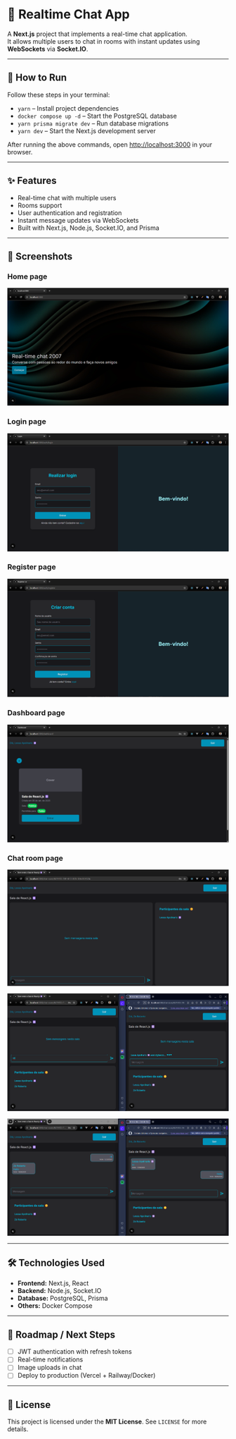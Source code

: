 # 💬 Realtime Chat App

A **Next.js** project that implements a real-time chat application.  
It allows multiple users to chat in rooms with instant updates using **WebSockets** via **Socket.IO**.

---

## 🚀 How to Run

Follow these steps in your terminal:

- `yarn` – Install project dependencies  
- `docker compose up -d` – Start the PostgreSQL database  
- `yarn prisma migrate dev` – Run database migrations  
- `yarn dev` – Start the Next.js development server  

After running the above commands, open [http://localhost:3000](http://localhost:3000) in your browser.

---

## ✨ Features

- Real-time chat with multiple users  
- Rooms support  
- User authentication and registration  
- Instant message updates via WebSockets  
- Built with Next.js, Node.js, Socket.IO, and Prisma  

---

## 📸 Screenshots

### Home page

![Home page screenshot](./src/assets/screenshots/image.png)

### Login page

![Login page screenshot](./src/assets/screenshots/image-1.png)

### Register page

![Register page screenshot](./src/assets/screenshots/image-2.png)

### Dashboard page

![Dashboard page screenshot](./src/assets/screenshots/image-3.png)

### Chat room page

![Chat room page screenshot](./src/assets/screenshots/image-4.png)  

![Chat room message typing screenshot](./src/assets/screenshots/image-5.png)  

![Chat room messages screenshot](./src/assets/screenshots/image-6.png)  

---

## 🛠 Technologies Used

- **Frontend:** Next.js, React  
- **Backend:** Node.js, Socket.IO  
- **Database:** PostgreSQL, Prisma  
- **Others:** Docker Compose  

---

## 🔮 Roadmap / Next Steps

- [ ] JWT authentication with refresh tokens  
- [ ] Real-time notifications  
- [ ] Image uploads in chat  
- [ ] Deploy to production (Vercel + Railway/Docker)  

---

## 📜 License

This project is licensed under the **MIT License**. See `LICENSE` for more details.
